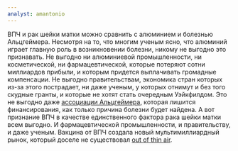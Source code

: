 ```yaml
---
analyst: amantonio
---
```


ВПЧ и рак шейки матки можно сравнить с алюминием и болезнью Альцгеймера. Несмотря на то, что многим ученым ясно, что алюминий играет главную роль в возникновении болезни, никому не выгодно это признавать. Не выгодно ни алюминиевой промышленности, ни косметической, ни фармацевтической, которые потеряют сотни миллиардов прибыли, и которым придется выплачивать громадные компенсации. Не выгодно правительствам, экономика стран которых из-за этого пострадает, ни даже ученым, у которых отнимут и без того скудные гранты, и которые не хотят стать очередным Уэйкфилдом. Это не выгодно даже [ассоциации Альцгеймера](http://www.alz.org/alzheimers_disease_myths_about_alzheimers.asp), которая лишится финансирования, как только причина болезни будет найдена.
А вот признание ВПЧ в качестве единственного фактора рака шейки матки всем выгодно. И фармацевтической промышленности, и правительству, и даже ученым. Вакцина от ВПЧ создала новый мультимиллиардный рынок, который доселе не существовал [out of thin air](http://www.pharmexec.com/brand-year-0).

